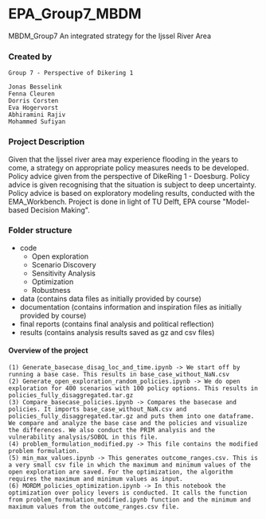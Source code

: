 # EPA_Group7_MBDM
MBDM_Group7
An integrated strategy for the Ijssel River Area 


### Created by
```
Group 7 - Perspective of Dikering 1

Jonas Besselink
Fenna Cleuren
Dorris Corsten
Eva Hogervorst 
Abhiramini Rajiv
Mohammed Sufiyan
```

### Project Description
Given that the Ijssel river area may experience flooding in the years to come, a strategy on appropriate policy measures needs to be developed. 
Policy advice given from the perspective of DikeRing 1 - Doesburg. 
Policy advice  is given recognising that the situation is subject to deep uncertainty.
Policy advice is based on exploratory modeling results, conducted with the EMA_Workbench. 
Project is done in light of TU Delft, EPA course "Model-based Decision Making".

### Folder structure
- code
  * Open exploration
  * Scenario Discovery
  * Sensitivity Analysis
  * Optimization
  * Robustness
- data (contains data files as initially provided by course) 
- documentation (contains information and inspiration files as initially provided by course)
- final reports (contains final analysis and political reflection) 
- results (contains analysis results saved as gz and csv files)

#### Overview of the project

```
(1) Generate_basecase_disag_loc_and_time.ipynb -> We start off by running a base case. This results in base_case_without_NaN.csv
(2) Generate_open_exploration_random_policies.ipynb -> We do open exploration for 400 scenarios with 100 policy options. This results in policies_fully_disaggregated.tar.gz
(3) Compare_basecase_policies.ipynb -> Compares the basecase and policies. It imports base_case_without_NaN.csv and policies_fully_disaggregated.tar.gz and puts them into one dataframe. 
We compare and analyze the base case and the policies and visualize the differences. We also conduct the PRIM analysis and the vulnerability analysis/SOBOL in this file.
(4) problem_formulation_modified.py -> This file contains the modified problem formulation.
(5) min_max_values.ipynb -> This generates outcome_ranges.csv. This is a very small csv file in which the maximum and minimum values of the open exploration are saved. For the optimization, the algorithm requires the maximum and minimum values as input.
(6) MORDM_policies_optimization.ipynb -> In this notebook the optimization over policy levers is conducted. It calls the function from problem_formulation_modified.ipynb function and the minimum and maximum values from the outcome_ranges.csv file.
```
